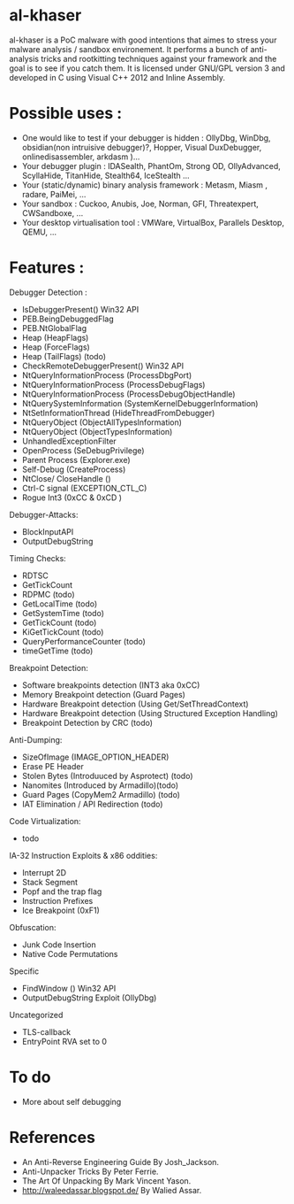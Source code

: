 al-khaser
=========

al-khaser is a PoC malware with good intentions that aimes to stress your malware analysis / sandbox environement.
It performs a bunch of anti-analysis tricks and rootkitting techniques against your framework and the goal is to see if you catch them.
It is licensed under GNU/GPL version 3 and developed in C using Visual C++ 2012 and Inline Assembly.

# Possible uses :

- One would like to test if your debugger is hidden : OllyDbg, WinDbg, obsidian(non intruisive debugger)?, Hopper, Visual DuxDebugger, onlinedisassembler, arkdasm )...
- Your debugger plugin : IDASealth, PhantOm, Strong OD, OllyAdvanced, ScyllaHide, TitanHide, Stealth64, IceStealth ...
- Your (static/dynamic) binary analysis framework : Metasm, Miasm , radare, PaiMei, ...
- Your sandbox : Cuckoo, Anubis, Joe, Norman, GFI, Threatexpert, CWSandboxe, ...
- Your desktop virtualisation tool : VMWare, VirtualBox, Parallels Desktop, QEMU, ...

# Features :

Debugger Detection :
- IsDebuggerPresent() Win32 API
- PEB.BeingDebuggedFlag
- PEB.NtGlobalFlag
- Heap (HeapFlags)
- Heap (ForceFlags)
- Heap (TailFlags) (todo) 
- CheckRemoteDebuggerPresent() Win32 API
- NtQueryInformationProcess (ProcessDbgPort)
- NtQueryInformationProcess (ProcessDebugFlags)
- NtQueryInformationProcess (ProcessDebugObjectHandle)
- NtQuerySystemInformation (SystemKernelDebuggerInformation)
- NtSetInformationThread (HideThreadFromDebugger)
- NtQueryObject (ObjectAllTypesInformation)
- NtQueryObject (ObjectTypesInformation)
- UnhandledExceptionFilter
- OpenProcess (SeDebugPrivilege)
- Parent Process (Explorer.exe)
- Self-Debug (CreateProcess)
- NtClose/ CloseHandle ()
- Ctrl-C signal (EXCEPTION_CTL_C)
- Rogue Int3 (0xCC & 0xCD )

Debugger-Attacks:
- BlockInputAPI
- OutputDebugString

Timing Checks:
- RDTSC
- GetTickCount
- RDPMC (todo)
- GetLocalTime (todo)
- GetSystemTime (todo)
- GetTickCount (todo)
- KiGetTickCount (todo)
- QueryPerformanceCounter (todo)
- timeGetTime (todo)

Breakpoint Detection:
- Software breakpoints detection (INT3 aka 0xCC)
- Memory Breakpoint detection (Guard Pages)
- Hardware Breakpoint detection (Using Get/SetThreadContext)
- Hardware Breakpoint detection (Using Structured Exception Handling)
- Breakpoint Detection by CRC (todo)

Anti-Dumping:
- SizeOfImage (IMAGE_OPTION_HEADER)
- Erase PE Header
- Stolen Bytes (Introduuced by Asprotect) (todo)
- Nanomites (Introduced by Armadillo)(todo)
- Guard Pages (CopyMem2 Armadillo) (todo)
- IAT Elimination / API Redirection (todo)

Code Virtualization:
- todo

IA-32 Instruction Exploits & x86 oddities:
- Interrupt 2D
- Stack Segment
- Popf and the trap flag
- Instruction Prefixes
- Ice Breakpoint (0xF1)

Obfuscation:
- Junk Code Insertion
- Native Code Permutations

Specific
- FindWindow () Win32 API
- OutputDebugString Exploit (OllyDbg)

Uncategorized
- TLS-callback
- EntryPoint RVA set to 0


# To do

+ More about self debugging


# References

- An Anti-Reverse Engineering Guide By Josh_Jackson.
- Anti-Unpacker Tricks By Peter Ferrie.
- The Art Of Unpacking By Mark Vincent Yason.
- http://waleedassar.blogspot.de/ By Walied Assar.
